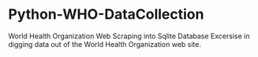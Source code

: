 # Python-WHO-DataCollection
World Health Organization Web Scraping into Sqlite Database
Excersise in digging data out of the World Health Organization web site.
